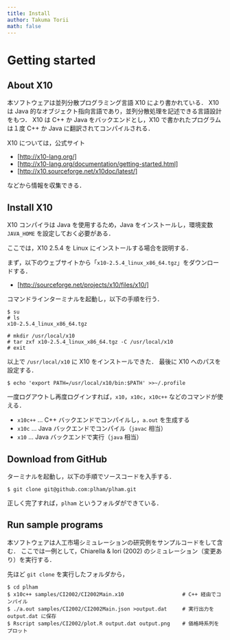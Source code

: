 ```yaml
---
title: Install
author: Takuma Torii
math: false
---
```


# Getting started

## About X10

本ソフトウェアは並列分散プログラミング言語 X10 により書かれている．
X10 は Java 的なオブジェクト指向言語であり，並列分散処理を記述できる言語設計をもつ．
X10 は C++ か Java をバックエンドとし，X10 で書かれたプログラムは１度 C++ か Java に翻訳されてコンパイルされる．

X10 については，公式サイト

  * [http://x10-lang.org/]
  * [http://x10-lang.org/documentation/getting-started.html]
  * [http://x10.sourceforge.net/x10doc/latest/]

などから情報を収集できる．


## Install X10

X10 コンパイラは Java を使用するため，Java をインストールし，環境変数 `JAVA_HOME` を設定しておく必要がある．

ここでは，X10 2.5.4 を Linux にインストールする場合を説明する．

まず，以下のウェブサイトから「`x10-2.5.4_linux_x86_64.tgz`」をダウンロードする．

  * [http://sourceforge.net/projects/x10/files/x10/]

コマンドラインターミナルを起動し，以下の手順を行う．

```
$ su
# ls
x10-2.5.4_linux_x86_64.tgz

# mkdir /usr/local/x10
# tar zxf x10-2.5.4_linux_x86_64.tgz -C /usr/local/x10
# exit
```

以上で `/usr/local/x10` に X10 をインストールできた．
最後に X10 へのパスを設定する．

```
$ echo 'export PATH=/usr/local/x10/bin:$PATH' >>~/.profile
```

一度ログアウトし再度ログインすれば，`x10`，`x10c`，`x10c++` などのコマンドが使える．

  * `x10c++` ... C++ バックエンドでコンパイルし，`a.out` を生成する
  * `x10c` ... Java バックエンドでコンパイル（`javac` 相当）
  * `x10`  ... Java バックエンドで実行（`java` 相当）


## Download from GitHub

ターミナルを起動し，以下の手順でソースコードを入手する．

```
$ git clone git@github.com:plham/plham.git
```

正しく完了すれば，`plham` というフォルダができている．


## Run sample programs

本ソフトウェアは人工市場シミュレーションの研究例をサンプルコードをして含む．
ここでは一例として，Chiarella & Iori (2002) のシミュレーション（変更あり）を実行する．

先ほど `git clone` を実行したフォルダから，

```
$ cd plham
$ x10c++ samples/CI2002/CI2002Main.x10                   # C++ 経由でコンパイル
$ ./a.out samples/CI2002/CI2002Main.json >output.dat     # 実行出力を output.dat に保存
$ Rscript samples/CI2002/plot.R output.dat output.png    # 価格時系列をプロット
```

